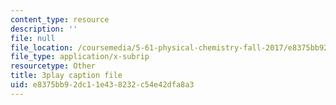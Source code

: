 ```yaml
---
content_type: resource
description: ''
file: null
file_location: /coursemedia/5-61-physical-chemistry-fall-2017/e8375bb92dc11e438232c54e42dfa8a3_sZlTriaYRM0.srt
file_type: application/x-subrip
resourcetype: Other
title: 3play caption file
uid: e8375bb9-2dc1-1e43-8232-c54e42dfa8a3
---
```

